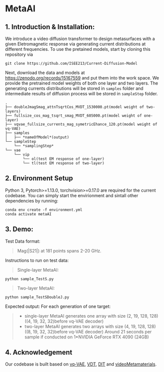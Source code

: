 # MetaAI

## 1. Introduction & Installation:
We introduce a video diffusion transformer to design metasurfaces with a given Eletromagnetic response via generating current distributions at different frequencies.
To use the pretained models, start by cloning this repository via
```
git clone https://github.com/ISEE213/Current-Diffusion-Model
```
Next, download the data and models at https://zenodo.org/records/15167559 and put them into the work space. We provide the pretrained model weights of both one layer and two layers. The generating currents distributions will be stored in `samples` folder and intermediate results of diffusion process will be stored in `sampleStep` folder.
```
.
├── doubleJmagSmag_attnTsqrtCos_MVDT_1530000.pt(model weight of two-layers)
├── fullsize_cos_mag_tsqrt_smag_MVDT_605000.pt(model weight of one-layer)
├── vqvae_fullsize_currents_mag_symetricEhance_120.pt(model weight of vq-VAE)
├── samples
│   ├── *nameOfModel*(output)
└── sampleStep
    └── *samplingStep*
└── vae
    └── vip
        └── ol(test EM response of one-layer)
        └── tl(test EM response of two-layer)
```
## 2. Environment Setup
Python 3, Pytorch>=1.13.0, torchvision>=0.17.0 are required for the current codebase.
You can simply start the envirionment and sintall other dependencies by running:
```
conda env create -f environment.yml
conda activate metaAI
```

## 3. Demo:
Test Data format:
> Mag(|S21|) at 181 points spans 2-20 GHz.

Instructions to run on test data:
> Single-layer MetaAI:
```
python sample_TestS.py
```
> Two-layer MetaAI:
```
python sample_TestSDoubleJ.py
```

Expected output:
For each generation of one target:
> * single-layer MetaAI generates one array with size (2, 19, 128, 128)((4, 19, 32, 32)before vq-VAE decoder)
> * two-layer MetaAI generates two arrays with size (4, 19, 128, 128)((8, 19, 32, 32)before vq-VAE decoder)
Around 21 seconds per sample if conducted on 1*NVIDIA GeForce RTX 4090 (24GB)
## 4. Acknowledgement
Our codebase is built based on [vq-VAE](https://github.com/rosinality/vq-vae-2-pytorch), [VDT](https://github.com/RERV/VDT), [DIT](https://github.com/facebookresearch/DiT) and [videoMetamaterials](https://github.com/jhbastek/VideoMetamaterials).

